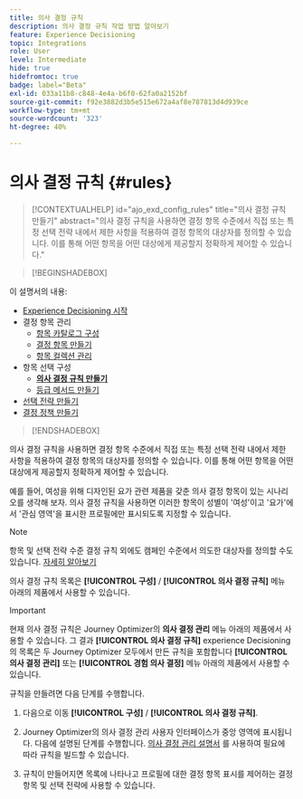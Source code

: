 ```yaml
---
title: 의사 결정 규칙
description: 의사 결정 규칙 작업 방법 알아보기
feature: Experience Decisioning
topic: Integrations
role: User
level: Intermediate
hide: true
hidefromtoc: true
badge: label="Beta"
exl-id: 033a11b8-c848-4e4a-b6f0-62fa0a2152bf
source-git-commit: f92e3882d3b5e515e672a4af8e787813d4d939ce
workflow-type: tm+mt
source-wordcount: '323'
ht-degree: 40%

---
```


# 의사 결정 규칙 {#rules}

>[!CONTEXTUALHELP]
>id="ajo_exd_config_rules"
>title="의사 결정 규칙 만들기"
>abstract="의사 결정 규칙을 사용하면 결정 항목 수준에서 직접 또는 특정 선택 전략 내에서 제한 사항을 적용하여 결정 항목의 대상자를 정의할 수 있습니다. 이를 통해 어떤 항목을 어떤 대상에게 제공할지 정확하게 제어할 수 있습니다."

>[!BEGINSHADEBOX]

이 설명서의 내용:

* [Experience Decisioning 시작](gs-experience-decisioning.md)
* 결정 항목 관리
   * [항목 카탈로그 구성](catalogs.md)
   * [결정 항목 만들기](items.md)
   * [항목 컬렉션 관리](collections.md)
* 항목 선택 구성
   * **[의사 결정 규칙 만들기](rules.md)**
   * [등급 메서드 만들기](ranking.md)
* [선택 전략 만들기](selection-strategies.md)
* [결정 정책 만들기](create-decision.md)

>[!ENDSHADEBOX]

의사 결정 규칙을 사용하면 결정 항목 수준에서 직접 또는 특정 선택 전략 내에서 제한 사항을 적용하여 결정 항목의 대상자를 정의할 수 있습니다. 이를 통해 어떤 항목을 어떤 대상에게 제공할지 정확하게 제어할 수 있습니다.

예를 들어, 여성을 위해 디자인된 요가 관련 제품을 갖춘 의사 결정 항목이 있는 시나리오를 생각해 보자. 의사 결정 규칙을 사용하면 이러한 항목이 성별이 &#39;여성&#39;이고 &#39;요가&#39;에서 &#39;관심 영역&#39;을 표시한 프로필에만 표시되도록 지정할 수 있습니다.

>[!NOTE]
>
>항목 및 선택 전략 수준 결정 규칙 외에도 캠페인 수준에서 의도한 대상자를 정의할 수도 있습니다. [자세히 알아보기](../campaigns/create-campaign.md#audience)


의사 결정 규칙 목록은 **[!UICONTROL 구성]** / **[!UICONTROL 의사 결정 규칙]** 메뉴 아래의 제품에서 사용할 수 있습니다.

<!--![](assets/decision-rules-list.png)-->

>[!IMPORTANT]
>
>현재 의사 결정 규칙은 Journey Optimizer의 **의사 결정 관리** 메뉴 아래의 제품에서 사용할 수 있습니다. 그 결과 **[!UICONTROL 의사 결정 규칙]** experience Decisioning의 목록은 두 Journey Optimizer 모두에서 만든 규칙을 포함합니다 **[!UICONTROL 의사 결정 관리]** 또는 **[!UICONTROL 경험 의사 결정]** 메뉴 아래의 제품에서 사용할 수 있습니다.

규칙을 만들려면 다음 단계를 수행합니다.

1. 다음으로 이동 **[!UICONTROL 구성]** / **[!UICONTROL 의사 결정 규칙]**.
1. Journey Optimizer의 의사 결정 관리 사용자 인터페이스가 중앙 영역에 표시됩니다. 다음에 설명된 단계를 수행합니다. [의사 결정 관리 설명서](../offers/offer-library/creating-decision-rules.md) 를 사용하여 필요에 따라 규칙을 빌드할 수 있습니다.

1. 규칙이 만들어지면 목록에 나타나고 프로필에 대한 결정 항목 표시를 제어하는 결정 항목 및 선택 전략에 사용할 수 있습니다.
